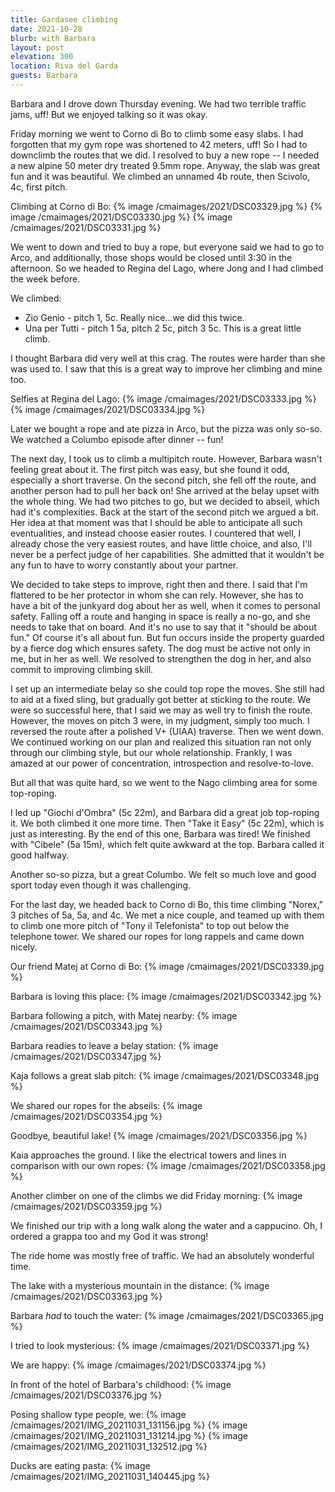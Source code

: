 ```yaml
---
title: Gardasee climbing
date: 2021-10-28
blurb: with Barbara
layout: post
elevation: 300
location: Riva del Garda
guests: Barbara
---
```


Barbara and I drove down Thursday evening. We had two terrible traffic
jams, uff! But we enjoyed talking so it was okay.

Friday morning we went to Corno di Bo to climb some easy slabs.
I had forgotten that my gym rope was shortened to 42 meters, uff!
So I had to downclimb the routes that we did. I resolved to buy
a new rope -- I needed a new alpine 50 meter dry treated 9.5mm rope.
Anyway, the slab was great fun and it was beautiful.
We climbed an unnamed 4b route, then Scivolo, 4c, first pitch.

Climbing at Corno di Bo:
{% image /cmaimages/2021/DSC03329.jpg %}
{% image /cmaimages/2021/DSC03330.jpg %}
{% image /cmaimages/2021/DSC03331.jpg %}

We went to down and tried to buy a rope, but everyone said we had
to go to Arco, and additionally, those shops would be closed until
3:30 in the afternoon. So we headed to Regina del Lago, where Jong and
I had climbed the week before.

We climbed:
* Zio Genio - pitch 1, 5c. Really nice...we did this twice.
* Una per Tutti - pitch 1 5a, pitch 2 5c, pitch 3 5c. This is a great little climb.

I thought Barbara did very well at this crag. The routes were harder than
she was used to. I saw that this is a great way to improve her climbing and
mine too.

Selfies at Regina del Lago:
{% image /cmaimages/2021/DSC03333.jpg %}
{% image /cmaimages/2021/DSC03334.jpg %}

Later we bought a rope and ate pizza in Arco, but the pizza was only so-so.
We watched a Columbo episode after dinner -- fun!

The next day, I took us to climb a multipitch route. However, Barbara wasn't
feeling great about it. The first pitch was easy, but she found it odd,
especially a short traverse. On the second pitch, she fell off the route,
and another person had to pull her back on! She arrived at the belay upset
with the whole thing. We had two pitches to go, but we decided to abseil,
which had it's complexities. Back at the start of the second pitch we
argued a bit. Her idea at that moment was that I should be able to
anticipate all such eventualities, and instead choose easier routes.
I countered that well, I already chose the very easiest routes, and have
little choice, and also, I'll never be a perfect judge of her
capabilities. She admitted that it wouldn't be any fun to have to worry
constantly about your partner.

We decided to take steps to improve, right then and there. I said that I'm
flattered to be her protector in whom she can rely. However, she has to have
a bit of the junkyard dog about her as well, when it comes to personal
safety. Falling off a route and hanging in space is really a no-go, and she
needs to take that on board. And it's no use to say that it "should be about
fun." Of course it's all about fun. But fun occurs inside the property guarded
by a fierce dog which ensures safety. The dog must be active not only in me,
but in her as well. We resolved to strengthen the dog in her, and also commit
to improving climbing skill.

I set up an intermediate belay so she could top rope the moves. She still had
to aid at a fixed sling, but gradually got better at sticking to the route.
We were so successful here, that I said we may as well try to finish the route.
However, the moves on pitch 3 were, in my judgment, simply too much. I reversed
the route after a polished V+ (UIAA) traverse. Then we went down. We continued
working on our plan and realized this situation ran not only through our climbing
style, but our whole relationship. Frankly, I was amazed at our power of
concentration, introspection and resolve-to-love.

But all that was quite hard, so we went to the Nago climbing area for some top-roping.

I led up "Giochi d'Ombra" (5c 22m), and Barbara did a great job top-roping it. We both
climbed it one more time. Then "Take it Easy" (5c 22m), which is just as interesting.
By the end of this one, Barbara was tired! We finished with "Cibele" (5a 15m), which
felt quite awkward at the top. Barbara called it good halfway.

Another so-so pizza, but a great Columbo. We felt so much love and good sport today
even though it was challenging.

For the last day, we headed back to Corno di Bo, this time climbing "Norex," 3 pitches
of 5a, 5a, and 4c. We met a nice couple, and teamed up with them to climb one more
pitch of "Tony il Telefonista" to top out below the telephone tower. We shared our
ropes for long rappels and came down nicely.

Our friend Matej at Corno di Bo:
{% image /cmaimages/2021/DSC03339.jpg %}

Barbara is loving this place:
{% image /cmaimages/2021/DSC03342.jpg %}

Barbara following a pitch, with Matej nearby:
{% image /cmaimages/2021/DSC03343.jpg %}

Barbara readies to leave a belay station:
{% image /cmaimages/2021/DSC03347.jpg %}

Kaja follows a great slab pitch:
{% image /cmaimages/2021/DSC03348.jpg %}

We shared our ropes for the abseils:
{% image /cmaimages/2021/DSC03354.jpg %}

Goodbye, beautiful lake!
{% image /cmaimages/2021/DSC03356.jpg %}

Kaia approaches the ground. I like the electrical towers and lines in comparison with our own ropes:
{% image /cmaimages/2021/DSC03358.jpg %}

Another climber on one of the climbs we did Friday morning:
{% image /cmaimages/2021/DSC03359.jpg %}

We finished our trip with a long walk along the water and a cappucino. Oh, I ordered
a grappa too and my God it was strong!

The ride home was mostly free of traffic. We had an absolutely wonderful time.

The lake with a mysterious mountain in the distance:
{% image /cmaimages/2021/DSC03363.jpg %}

Barbara *had* to touch the water:
{% image /cmaimages/2021/DSC03365.jpg %}

I tried to look mysterious:
{% image /cmaimages/2021/DSC03371.jpg %}

We are happy:
{% image /cmaimages/2021/DSC03374.jpg %}

In front of the hotel of Barbara's childhood:
{% image /cmaimages/2021/DSC03376.jpg %}

Posing shallow type people, we:
{% image /cmaimages/2021/IMG_20211031_131156.jpg %}
{% image /cmaimages/2021/IMG_20211031_131214.jpg %}
{% image /cmaimages/2021/IMG_20211031_132512.jpg %}

Ducks are eating pasta:
{% image /cmaimages/2021/IMG_20211031_140445.jpg %}



